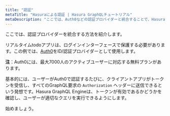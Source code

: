 ```yaml
---
title: "認証"
metaTitle: "Hasuraによる認証 | Hasura GraphQLチュートリアル"
metaDescription: "ここでは、Auth0などの認証プロバイダーと統合することで、Hasura GraphQL Engineで認証を行う方法を学びます。"
---
```


ここでは、認証プロバイダーを統合する方法を紹介します。

リアルタイムtodoアプリは、ログインインターフェースで保護する必要があります。この例では、[Auth0](https://auth0.com)をID/認証プロバイダーとして使用します。

**注**：Auth0には、最大7000人のアクティブユーザーに対応する無料プランがあります。

基本的には、ユーザーがAuth0で認証するたびに、クライアントアプリがトークンを受信し、すべてのGraphQL要求の `Authorization` ヘッダーに送信できるという発想です。Hasura GraphQL Engineは、トークンが有効であるかどうかを確認し、ユーザーが適切なクエリを実行できるようにします。

始めましょう。
